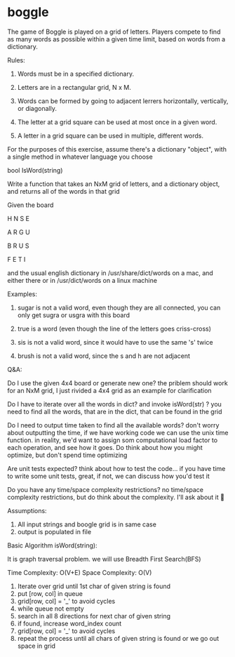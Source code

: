 # boggle

The game of Boggle is played on a grid of letters. Players compete to find as many words as possible within a given time limit, based on words from a dictionary. 

Rules:

1. Words must be in a specified dictionary.

2. Letters are in a rectangular grid, N x M.

3. Words can be formed by going to adjacent lerrers horizontally, vertically, or diagonally.

4. The letter at a grid square can be used at most once in a given word.

5. A letter in a grid square can be used in multiple, different words.

For the purposes of this exercise, assume there's a dictionary "object", with a single method in whatever language you choose

bool IsWord(string) 

Write a function that takes an NxM grid of letters, and a dictionary object, and returns all of the words in that grid

Given the board

H N S E 

A R G U

B R U S

F E T I

and the usual english dictionary in /usr/share/dict/words on a mac, and either there or in /usr/dict/words on a linux machine

Examples:

1. sugar is not a valid word, even though they are all connected, you can only get sugra or usgra with this board

2. true is a word (even though the line of the letters goes criss-cross)

3. sis is not a valid word, since it would have to use the same 's' twice

4. brush is not a valid word, since the s and h are not adjacent



Q&A:

Do I use the given 4x4 board or generate new one?
the priblem should work for an NxM grid, I just rivided a 4x4 grid as an example for clarification

Do I have to iterate over all the words in dict? and invoke isWord(str)  ?
you need to find all the words, that are in the dict, that can be found in the grid

Do I need to output time taken to find all the available words?
don't worry about outputting the time, if we have working code we can use the unix time function. in reality, we'd want to assign som computational load factor to each operation, and see how it goes. Do think about how you might optimize, but don't spend time optimizing

Are unit tests expected?
think about how to test the code... if you have time to write some unit tests, great, if not, we can discuss how you'd test it

Do you have any time/space complexity restrictions?
no time/space complexity restrictions, but do think about the complexity. I'll ask about it :slightly_smiling_face:


Assumptions:

1. All input strings and boogle grid is in same case
2. output is populated in file

Basic Algorithm isWord(string):

It is graph traversal problem. we will use Breadth First Search(BFS)

Time Complexity: O(V+E)
Space Complexity: O(V)


1. Iterate over grid until 1st char of given string is found
2. put [row, col] in queue
3. grid[row, col] = '_' to avoid cycles
4. while queue not empty
5. search in all 8 directions for next char of given string
6. if found, increase word_index count
7. grid[row, col] = '_' to avoid cycles
8. repeat the process until all chars of given string is found or we go out space in grid

